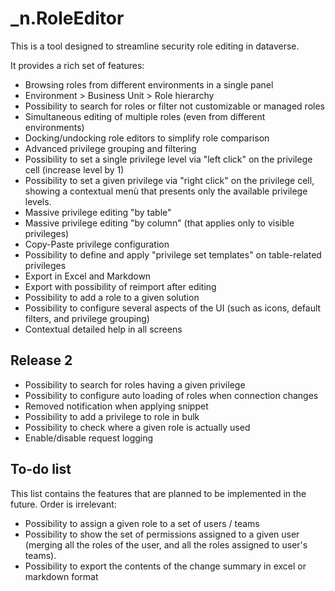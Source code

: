 ﻿# _n.RoleEditor

This is a tool designed to streamline security role editing in dataverse.

It provides a rich set of features:

- Browsing roles from different environments in a single panel
- Environment > Business Unit > Role hierarchy
- Possibility to search for roles or filter not customizable or managed roles
- Simultaneous editing of multiple roles (even from different environments)
- Docking/undocking role editors to simplify role comparison
- Advanced privilege grouping and filtering
- Possibility to set a single privilege level via "left click" on the privilege cell (increase level by 1)
- Possibility to set a given privilege via "right click" on the privilege cell, showing a contextual menù that presents only the available privilege levels.
- Massive privilege editing "by table"
- Massive privilege editing "by column" (that applies only to visible privileges)
- Copy-Paste privilege configuration
- Possibility to define and apply "privilege set templates" on table-related privileges
- Export in Excel and Markdown
- Export with possibility of reimport after editing
- Possibility to add a role to a given solution 
- Possibility to configure several aspects of the UI (such as icons, default filters, and privilege grouping)
- Contextual detailed help in all screens

## Release 2

- Possibility to search for roles having a given privilege
- Possibility to configure auto loading of roles when connection changes
- Removed notification when applying snippet
- Possibility to add a privilege to role in bulk
- Possibility to check where a given role is actually used
- Enable/disable request logging

## To-do list
This list contains the features that are planned to be implemented in the future.
Order is irrelevant:

- Possibility to assign a given role to a set of users / teams
- Possibility to show the set of permissions assigned to a given user (merging all the roles of the user, and all the roles assigned to user's teams).
- Possibility to export the contents of the change summary in excel or markdown format